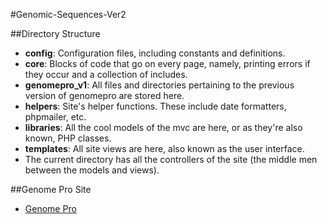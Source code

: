 #Genomic-Sequences-Ver2

##Directory Structure
* **config**: Configuration files, including constants and definitions.
* **core**: Blocks of code that go on every page, namely, printing errors if they occur and a collection of includes.
* **genomepro_v1**: All files and directories pertaining to the previous version of genomepro are stored here.
* **helpers**: Site's helper functions. These include date formatters, phpmailer, etc.
* **libraries**: All the cool models of the mvc are here, or as they're also known, PHP classes.
* **templates**: All site views are here, also known as the user interface.
* The current directory has all the controllers of the site (the middle men between the models and views).

##Genome Pro Site
* [Genome Pro](http://genomepro.cis.fiu.edu)

